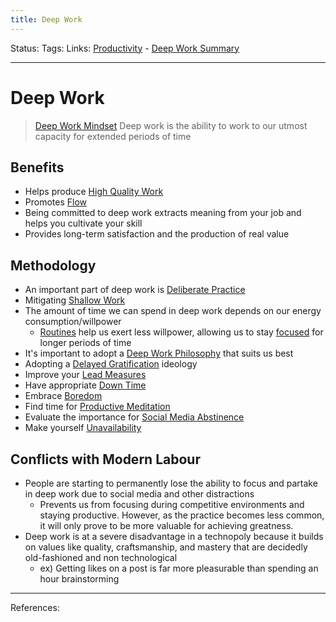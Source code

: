 ```yaml
---
title: Deep Work
---
```

Status:
Tags:
Links: [Productivity](out/productivity.md) - [Deep Work Summary](out/references/books/summaries/deep-work-summary.md)
___
# Deep Work
> [Deep Work Mindset](out/deep-work-mindset.md)
Deep work is the ability to work to our utmost capacity for extended periods of time
## Benefits
- Helps produce [High Quality Work](out/high-quality-work.md)
- Promotes [ Flow](None)
- Being committed to deep work extracts meaning from your job and helps you cultivate your skill
- Provides long-term satisfaction and the production of real value
## Methodology
- An important part of deep work is [Deliberate Practice](out/deliberate-practice.md)
- Mitigating [Shallow Work](out/shallow-work.md)
- The amount of time we can spend in deep work depends on our energy consumption/willpower
	- [Routines](None) help us exert less willpower, allowing us to stay [ focused](None) for longer periods of time
- It's important to adopt a [Deep Work Philosophy](out/deep-work-philosophy.md) that suits us best
- Adopting a [Delayed Gratification](out/delayed-gratification.md) ideology
- Improve your [Lead Measures](out/lead-measures.md)
- Have appropriate [Down Time](out/down-time.md)
- Embrace [Boredom](out/boredom.md)
- Find time for [Productive Meditation](out/productive-meditation.md)
- Evaluate the importance for [Social Media Abstinence](out/social-media-abstinence.md)
- Make yourself [Unavailability](out/unavailability.md)
## Conflicts with Modern Labour
- People are starting to permanently lose the ability to focus and partake in deep work due to social media and other distractions
	- Prevents us from focusing during competitive environments and staying productive. However, as the practice becomes less common, it will only prove to be more valuable for achieving greatness.
- Deep work is at a severe disadvantage in a technopoly because it builds on values like quality, craftsmanship, and mastery that are decidedly old-fashioned and non technological
	- ex) Getting likes on a post is far more pleasurable than spending an hour brainstorming

___
References: